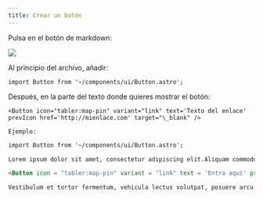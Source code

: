 ```yaml
---
title: Crear un botón
---
```


Pulsa en el botón de markdown:

![](/images/manual-usuario/seleccionar-markdown.webp)

Al principio del archivo, añadir:

`import Button from '~/components/ui/Button.astro';`

Después, en la parte del texto donde quieres mostrar el botón:

`<Button icon="tabler:map-pin" variant="link" text='Texto del enlace' prevIcon href='http://mienlace.com' target="\_blank" />`

`Ejemplo:`

```markdown
import Button from '~/components/ui/Button.astro';

Lorem ipsum dolor sit amet, consectetur adipiscing elit.Aliquam commodo velit eu mi vehicula faucibus.Cras dapibus ut est eget ultrices.Aenean semper, dui eget placerat iaculis, ligula arcu rhoncus elit, non posuere erat dolor ut diam.Phasellus id fermentum lectus, eu facilisis nibh.

<Button icon = "tabler:map-pin" variant = "link" text = 'Entra aquí' prevIcon href = 'http://mipagina.com/hola' target = "\_blank" />

Vestibulum et tortor fermentum, vehicula lectus volutpat, posuere arcu.Donec faucibus quam sit amet mi accumsan vulputate.Ut vel odio nec sapien laoreet interdum.Quisque vitae ultrices erat.Praesent ac tortor eget nulla tincidunt consectetur.Vestibulum non vestibulum ipsum, suscipit posuere lorem.Nulla facilisi.Cras metus odio, placerat ut vulputate quis, luctus quis sem.Morbi eu magna rhoncus, vulputate nibh eget, ornare turpis.Mauris in turpis hendrerit, interdum augue et, bibendum dolor.
```
